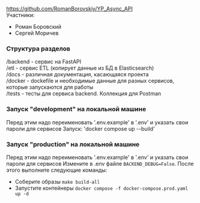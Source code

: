 https://github.com/RomanBorovskiy/YP_Async_API  
Участники:  
* Роман Боровский
* Сергей Моричев

### Структура разделов
/backend - сервис на FastAPI  
/etl - сервис ETL (копирует данные из БД в Elasticsearch)  
/docs - различная документация, касающаяся проекта  
/docker - dockefile и необходимые данные для разных сервисов, которые запускаются для работы  
/tests - тесты для сервиса backend. Коллекция для Postman  

### Запуск "development" на локальной машине
Перед этим надо переименовать '.env.example' в '.env' и указать свои пароли для сервисов
Запуск: 'docker compose up --build'

### Запуск "production" на локальной машине
Перед этим надо переименовать '.env.example' в '.env' и указать свои пароли для сервисов
Измените в .env файле `BACKEND_DEBUG=False`. После этого выполните следующие команды:
- Соберите образы `make build-all`
- Запустите контейнеры `docker compose -f docker-compose.prod.yaml up -d`
